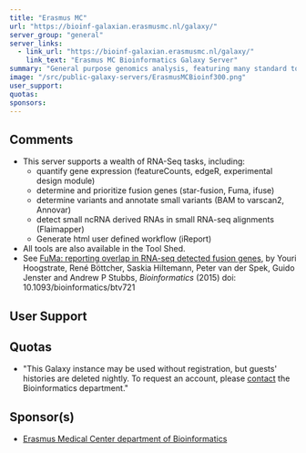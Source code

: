 ```yaml
---
title: "Erasmus MC"
url: "https://bioinf-galaxian.erasmusmc.nl/galaxy/"
server_group: "general"
server_links: 
  - link_url: "https://bioinf-galaxian.erasmusmc.nl/galaxy/"
    link_text: "Erasmus MC Bioinformatics Galaxy Server"
summary: "General purpose genomics analysis, featuring many standard tools plus many additional tools. "
image: "/src/public-galaxy-servers/ErasmusMCBioinf300.png"
user_support: 
quotas: 
sponsors: 
---
```


## Comments

* This server supports a wealth of RNA-Seq tasks, including:
  * quantify gene expression (featureCounts, edgeR, experimental design module)
  * determine and prioritize fusion genes (star-fusion, Fuma, ifuse)
  * determine variants and annotate small variants (BAM to varscan2, Annovar)
  * detect small ncRNA derived RNAs in small RNA-seq alignments (Flaimapper)
  * Generate html user defined workflow (iReport)
* All tools are also available in the Tool Shed.
* See [FuMa: reporting overlap in RNA-seq detected fusion genes](http://bioinformatics.oxfordjournals.org/content/early/2015/12/09/bioinformatics.btv721.abstract), by Youri Hoogstrate, René Böttcher, Saskia Hiltemann, Peter van der Spek, Guido Jenster and Andrew P Stubbs, *Bioinformatics* (2015) doi: 10.1093/bioinformatics/btv721

## User Support


## Quotas

* "This Galaxy instance may be used without registration, but guests' histories are deleted nightly. To request an account, please [contact](mailto:a.stubbs@erasmusmc.nl) the Bioinformatics department."

## Sponsor(s)

* [Erasmus Medical Center department of Bioinformatics](http://bioinformatics.erasmusmc.nl/)
